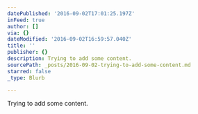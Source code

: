 ```yaml
---
datePublished: '2016-09-02T17:01:25.197Z'
inFeed: true
author: []
via: {}
dateModified: '2016-09-02T16:59:57.040Z'
title: ''
publisher: {}
description: Trying to add some content.
sourcePath: _posts/2016-09-02-trying-to-add-some-content.md
starred: false
_type: Blurb

---
```

Trying to add some content.